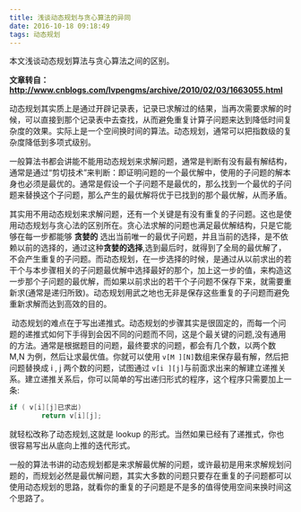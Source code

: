 ```yaml
---
title: 浅谈动态规划与贪心算法的异同
date: 2016-10-18 09:18:49
tags: 动态规划
---
```


本文浅谈动态规划算法与贪心算法之间的区别。

<!--more-->

**文章转自：http://www.cnblogs.com/lvpengms/archive/2010/02/03/1663055.html**

动态规划其实质上是通过开辟记录表，记录已求解过的结果，当再次需要求解的时候，可以直接到那个记录表中去查找，从而避免重复计算子问题来达到降低时间复杂度的效果。实际上是一个空间换时间的算法。动态规划，通常可以把指数级的复杂度降低到多项式级别。


一般算法书都会讲能不能用动态规划来求解问题，通常是判断有没有最有解结构，通常是通过“剪切技术”来判断：即证明问题的一个最优解中，使用的子问题的解本身也必须是最优的。通常是假设一个子问题不是最优的，那么找到一个最优的子问题来替换这个子问题，那么产生的最优解将优于已找到的那个最优解，从而矛盾。

 其实用不用动态规划来求解问题，还有一个关键是有没有重复的子问题。这也是使用动态规划与贪心法的区别所在。贪心法求解的问题也满足最优解结构，只是它能够在每一步都能够 **贪婪的** 选出当前唯一的最优子问题，并且当前的选择，是不依赖以前的选择的，通过这种**贪婪的选择**,选到最后时，就得到了全局的最优解了，不会产生重复的子问题。而动态规划，在一步选择的时候，是通过从以前求出的若干个与本步骤相关的子问题最优解中选择最好的那个，加上这一步的值，来构造这一步那个子问题的最优解，而如果以前求出的若干个子问题不保存下来，就需要重新求(通常是递归所致)。动态规划用武之地也无非是保存这些重复的子问题而避免重新求解而达到高效的目的。

 动态规划的难点在于写出递推式。动态规划的步骤其实是很固定的，而每一个问题的递推式如何下手得到会因不同的问题而不同，这是个最关键的问题,没有通用的方法。通常是根据题目的问题，最终要求的问题，都会有几个数，以两个数 M,N 为例，然后让求最优值。你就可以使用 `v[M ][N]`数组来保存最有解，然后把问题替换成 i , j 两个数的问题，试图通过 `v[i ][j]`与前面求出来的解建立递推关系。建立递推关系后，你可以简单的写出递归形式的程序，这个程序只需要加上一条:

```java
if ( v[i][j]已求出) 
  		return v[i][j]; 
```

就轻松改称了动态规划,这就是 lookup 的形式。当然如果已经有了递推式，你也很容易写出从底向上推的迭代形式。


一般的算法书讲的动态规划都是来求解最优解的问题，或许最初是用来求解规划问题的，而规划必然是最优解问题，其实大多数的问题只要存在重复的子问题都可以使用动态规划的思路，就看你的重复的子问题是不是多的值得使用空间来换时间这个思路了。

